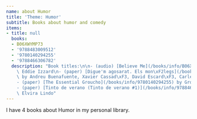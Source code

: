 ```yaml
---
name: about Humor
title: 'Theme: Humor'
subtitle: Books about humor and comedy
items:
- title: null
  books:
  - B06XWYMP73
  - '9788483009512'
  - '9780140294255'
  - '9788466306782'
  description: "Book titles:\n\n- (audio) [Believe Me](/books/info/B06XWYMP73) by\
    \ Eddie Izzard\n- (paper) [Digue'm agosarat. Els mon\xF2legs](/books/info/9788483009512)\
    \ by Andreu Buenafuente, Xavier Cassad\xF3, David Escard\xF3, Carles Torras\n\
    - (paper) [The Essential Groucho](/books/info/9780140294255) by Groucho Marx\n\
    - (paper) [Tinto de verano (Tinto de verano #1)](/books/info/9788466306782) by\
    \ Elvira Lindo"
---
```

I have 4 books about Humor in my personal library.

